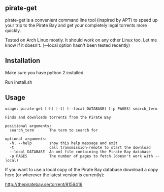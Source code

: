pirate-get
---

pirate-get is a convenient command line tool (inspired by APT) to speed up your trip to the Pirate Bay and get your completely legal torrents more quickly.

Tested on Arch Linux mostly. It should work on any other Linux too. Let me know if it doesn't. (--local option hasn't been tested recently)

Installation
---

Make sure you have python 2 installed.

Run install.sh

Usage
---

```
usage: pirate-get [-h] [-t] [--local DATABASE] [-p PAGES] search_term

Finds and downloads torrents from the Pirate Bay

positional arguments:
  search_term       The term to search for

optional arguments:
  -h, --help        show this help message and exit
  -t                call transmission-remote to start the download
  --local DATABASE  An xml file containing the Pirate Bay database
  -p PAGES          The number of pages to fetch (doesn't work with --local)
```

If you want to use a local copy of the Pirate Bay database download a copy here (or wherever the latest version is currently):

http://thepiratebay.se/torrent/8156416
